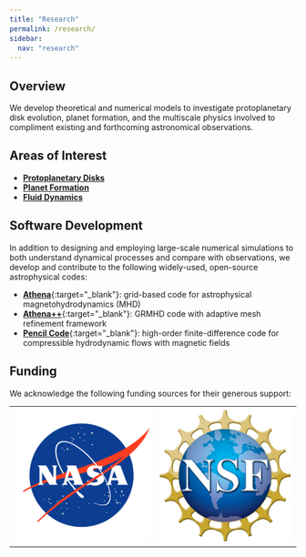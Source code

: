 ```yaml
---
title: "Research"
permalink: /research/
sidebar:
  nav: "research"
---
```

## Overview
We develop theoretical and numerical models to investigate protoplanetary disk evolution, planet formation, and the multiscale physics involved to compliment existing and forthcoming astronomical observations.


## Areas of Interest
- [**Protoplanetary Disks**](/research/protoplanetary-disks/)
- [**Planet Formation**](/research/planet-formation/)
- [**Fluid Dynamics**](/research/fluid-dynamics/)


## Software Development
In addition to designing and employing large-scale numerical simulations to both understand dynamical processes and compare with observations, we develop and contribute to the following widely-used, open-source astrophysical codes:
- [**Athena**](https://princetonuniversity.github.io/Athena-Cversion/){:target="_blank"}: grid-based code for astrophysical magnetohydrodynamics (MHD)
- [**Athena++**](https://www.athena-astro.app/){:target="_blank"}: GRMHD code with adaptive mesh refinement framework
- [**Pencil Code**](http://pencil-code.nordita.org/){:target="_blank"}: high-order finite-difference code for compressible hydrodynamic flows with magnetic fields

## Funding
We acknowledge the following funding sources for their generous support:
<table>
  <tr>
    <td><a href='https://www.nasa.gov/' target='_blank'><img src='/assets/images/research/nasa.png'></a></td>
    <td><a href='https://www.nsf.gov/' target='_blank'><img src='/assets/images/research/nsf.png'></a></td>
  </tr>
</table>
